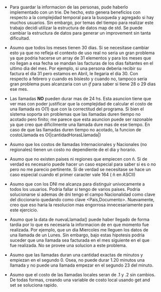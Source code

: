 
* Para guardar la informacion de las personas, pude haberlo implementado con un trie. De hecho, esto genera beneficios con respecto a la complejidad temporal para la busqueda y agregado si hay muchos usuarios. Sin embargo, por temas del tiempo para realizar este trabajo decidi utilizar la estructura de datos map de std. Se puede cambiar la estructura de datos para generar un improvement sin tanta dificultad. 

* Asumo que todos los meses tienen 30 dias. Si se necesitase cambiar esto ya que no refleja el contexto de uso real no seria un gran problema ya que podria hacerse un array de 31 elementos y para los meses que no llegan a esa fecha se mandan las facturas de los dias faltantes en el ultimo dia del mes. Por ejemplo, si una persona deberia recibir su factura el dia 31 pero estamos en Abril, le llegaria el dia 30. Con respecto a febrero y cuando es bisiesto y cuando no, tampoco seria gran problema pues alcanzaria con un *if* para saber si tiene 28 o 29 dias ese mes. 

* Las llamadas **NO** pueden durar mas de 24 hs. Esta asuncion tiene que ver mas con poder justificar que la complejidad de calcular el costo de una llamada es O(1) que con la correctitud del programa. Si bien el sistema soporta sin problemas que las llamadas duren tiempo no acotado pero finito; me parece que esta asuncion puede ser razonable ya que creo que dificilmente una llamada dure mas de ese tiempo. En caso de que las llamadas duren tiempo no acotado, la funcion de costoLlamada es O(|cantidadHorasLlamada|)

* Asumo que los costos de llamadas Internacionales y Nacionales (no regionales) tienen un costo no dependiente de el dia y horario.

* Asumo que no existen paises ni regiones que empiecen con ñ. Si de verdad es necesario puede hacer un caso especial para saber si es o no pero no me parecio pertinente. Si de verdad se necesitase se hace un caso especial cuando el primer caracter vale 164 ( ñ en ASCII)

* Asumo que con los DNI me alcanza para distinguir univocamente a todos los usuarios. Podria fallar si tengo de varios paises. Podria solucionarse si ademas de dni tengo el campo Nacionalidad como clave del diccionario quedando como clave <Pais,Documento>. Nuevamente, creo que eso haria la resolucion mas engorrosa innecesariamente para este ejercicio.

* Asumo que la data de nuevaLlamada() puede haber llegado de forma tardia por lo que es necesaria la informacion de en que momento fue realizada. Por ejemplo, que un dia Miercoles me lleguen los datos de una llamada de un Lunes. Sin embargo, bajo estas hipotesis podria suceder que una llamada sea facturada en el mes siguiente en el que fue realizada. No se provee una solucion a este problema.

* Asumo que las llamadas duran una cantidad exactas de minutos y empiezan en el segundo 0. Osea, no puede durar 1.20 minutos una llamada y no puede una llamada empezar en el segundo 23 del minuto. 

* Asumo que el costo de las llamadas locales seran de .1 y .2 sin cambios. De todas formas, creando una variable de costo local usando get and set se soluciona rapido.
